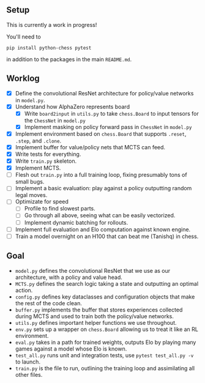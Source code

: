 ## Setup

This is currently a work in progress! 

You'll need to 

`pip install python-chess pytest` 

in addition to the packages in the main `README.md`.

## Worklog

- [x] Define the convolutional ResNet architecture for policy/value networks in `model.py`. 
- [x] Understand how AlphaZero represents board
    - [x] Write `board2input` in `utils.py` to take `chess.Board` to input tensors for the `ChessNet` in `model.py` 
    - [x] Implement masking on policy forward pass in `ChessNet` in `model.py` 
- [x] Implement environment based on `chess.Board` that supports `.reset`, `.step`, and `.clone`. 
- [x] Implement buffer for value/policy nets that MCTS can feed. 
- [x] Write tests for everything. 
- [x] Write `train.py` skeleton. 
- [x] Implement MCTS. 
- [ ] Flesh out `train.py` into a full training loop, fixing presumably tons of small bugs. 
- [ ] Implement a basic evaluation: play against a policy outputting random legal moves. 
- [ ] Optimizate for speed 
    - [ ] Profile to find slowest parts. 
    - [ ] Go through all above, seeing what can be easily vectorized. 
    - [ ] Implement dynamic batching for rollouts. 
- [ ] Implement full evaluation and Elo computation against known engine. 
- [ ] Train a model overnight on an H100 that can beat me (Tanishq) in chess. 

## Goal

- `model.py` defines the convolutional ResNet that we use as our architecture, with a policy and value head. 
- `MCTS.py` defines the search logic taking a state and outputting an optimal action. 
- `config.py` defines key dataclasses and configuration objects that make the rest of the code clean. 
- `buffer.py` implements the buffer that stores experiences collected during MCTS and used to train both the policy/value networks. 
- `utils.py` defines important helper functions we use throughout. 
- `env.py` sets up a wrapper on `chess.Board` allowing us to treat it like an RL environment. 
- `eval.py` takes in a path for trained weights, outputs Elo by playing many games against a model whose Elo is known.
- `test_all.py` runs unit and integration tests, use `pytest test_all.py -v` to launch.  
- `train.py` is the file to run, outlining the training loop and assimilating all other files.  

<!-- ## Lessons Learned 

TODO  -->